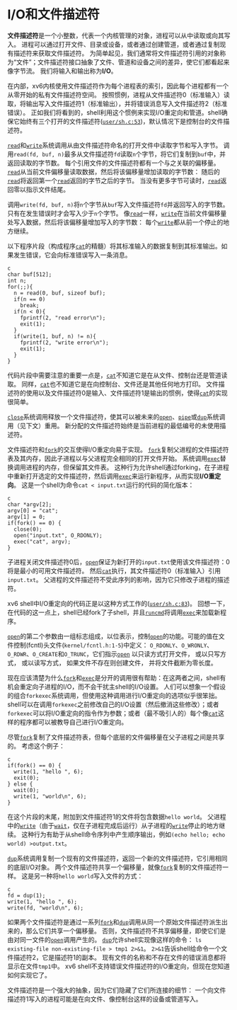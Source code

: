 # I/O和文件描述符

**文件描述符**是一个小整数，代表一个内核管理的对象，进程可以从中读取或向其写入。
进程可以通过打开文件、目录或设备，或者通过创建管道，或者通过复制现有描述符来获取文件描述符。
为简单起见，我们通常将文件描述符引用的对象称为“文件”；文件描述符接口抽象了文件、管道和设备之间的差异，使它们都看起来像字节流。
我们将输入和输出称为**I/O**。

在内部，xv6内核使用文件描述符作为每个进程表的索引，因此每个进程都有一个从零开始的私有文件描述符空间。
按照惯例，进程从文件描述符0（标准输入）读取，将输出写入文件描述符1（标准输出），并将错误消息写入文件描述符2（标准错误）。
正如我们将看到的，shell利用这个惯例来实现I/O重定向和管道。shell确保它始终有三个打开的文件描述符([`user/sh.c:53`](/source/xv6-riscv/user/sh.c.md#L53))，默认情况下是控制台的文件描述符。

[`read`](/source/xv6-riscv/user/user.h)和[`write`](/source/xv6-riscv/user/user.h)系统调用从由文件描述符命名的打开文件中读取字节和写入字节。
调用`read(fd, buf, n)`最多从文件描述符`fd`读取`n`个字节，将它们复制到`buf`中，并返回读取的字节数。
每个引用文件的文件描述符都有一个与之关联的偏移量。
[`read`](/source/xv6-riscv/user/user.h)从当前文件偏移量读取数据，然后将该偏移量增加读取的字节数：
随后的[`read`](/source/xv6-riscv/user/user.h)将返回第一个[`read`](/source/xv6-riscv/user/user.h)返回的字节之后的字节。
当没有更多字节可读时，[`read`](/source/xv6-riscv/user/user.h)返回零以指示文件结尾。

调用`write(fd, buf, n)`将`n`个字节从`buf`写入文件描述符`fd`并返回写入的字节数。
只有在发生错误时才会写入少于`n`个字节。
像[`read`](/source/xv6-riscv/user/user.h)一样，[`write`](/source/xv6-riscv/user/user.h)在当前文件偏移量处写入数据，然后将该偏移量增加写入的字节数：
每个[`write`](/source/xv6-riscv/user/user.h)都从前一个停止的地方继续。

以下程序片段（构成程序[`cat`](/source/xv6-riscv/user/cat.c)的精髓）将其标准输入的数据复制到其标准输出。如果发生错误，它会向标准错误写入一条消息。

```
c
char buf[512];
int n;
for(;;){
  n = read(0, buf, sizeof buf);
  if(n == 0)
    break;
  if(n < 0){
    fprintf(2, "read error\n");
    exit(1);
  }
  if(write(1, buf, n) != n){
    fprintf(2, "write error\n");
    exit(1);
  }
}

```

代码片段中需要注意的重要一点是，[`cat`](/source/xv6-riscv/user/cat.c)不知道它是在从文件、控制台还是管道读取。
同样，[`cat`](/source/xv6-riscv/user/cat.c)也不知道它是在向控制台、文件还是其他任何地方打印。
文件描述符的使用以及文件描述符0是输入、文件描述符1是输出的惯例，使得[`cat`](/source/xv6-riscv/user/cat.c)的实现很简单。

[`close`](/source/xv6-riscv/user/user.h)系统调用释放一个文件描述符，使其可以被未来的[`open`](/source/xv6-riscv/user/user.h)、[`pipe`](/source/xv6-riscv/user/user.h)或[`dup`](/source/xv6-riscv/user/user.h)系统调用（见下文）重用。
新分配的文件描述符始终是当前进程的最低编号的未使用描述符。

文件描述符和[`fork`](/source/xv6-riscv/user/user.h)的交互使得I/O重定向易于实现。
[`fork`](/source/xv6-riscv/user/user.h)复制父进程的文件描述符表及其内存，因此子进程以与父进程完全相同的打开文件开始。
系统调用[`exec`](/source/xv6-riscv/user/user.h)替换调用进程的内存，但保留其文件表。
这种行为允许shell通过forking，在子进程中重新打开选定的文件描述符，然后调用[`exec`](/source/xv6-riscv/user/user.h)来运行新程序，从而实现**I/O重定向**。
这是一个shell为命令`cat < input.txt`运行的代码的简化版本：

```
c
char *argv[2];
argv[0] = "cat";
argv[1] = 0;
if(fork() == 0) {
  close(0);
  open("input.txt", O_RDONLY);
  exec("cat", argv);
}

```

子进程关闭文件描述符0后，[`open`](/source/xv6-riscv/user/user.h)保证为新打开的`input.txt`使用该文件描述符：0将是最小的可用文件描述符。
然后[`cat`](/source/xv6-riscv/user/cat.c)执行，其文件描述符0（标准输入）引用`input.txt`。
父进程的文件描述符不受此序列的影响，因为它只修改子进程的描述符。

xv6 shell中I/O重定向的代码正是以这种方式工作的([`user/sh.c:83`](/source/xv6-riscv/user/sh.c.md#L83))。
回想一下，在代码的这一点上，shell已经fork了子shell，并且[`runcmd`](/source/xv6-riscv/user/sh.c)将调用[`exec`](/source/xv6-riscv/user/user.h)来加载新程序。

[`open`](/source/xv6-riscv/user/user.h)的第二个参数由一组标志组成，以位表示，控制[`open`](/source/xv6-riscv/user/user.h)的功能。可能的值在文件控制(fcntl)头文件(`kernel/fcntl.h:1-5`)中定义：
`O_RDONLY`、`O_WRONLY`、`O_RDWR`、`O_CREATE`和`O_TRUNC`，它们指示[`open`](/source/xv6-riscv/user/user.h)
以只读方式打开文件，
或以只写方式，
或以读写方式，
如果文件不存在则创建文件，
并将文件截断为零长度。

现在应该清楚为什么[`fork`](/source/xv6-riscv/user/user.h)和[`exec`](/source/xv6-riscv/user/user.h)是分开的调用很有帮助：在这两者之间，shell有机会重定向子进程的I/O，而不会干扰主shell的I/O设置。
人们可以想象一个假设的组合`forkexec`系统调用，但使用这种调用进行I/O重定向的选项似乎很笨拙。
shell可以在调用`forkexec`之前修改自己的I/O设置（然后撤消这些修改）；或者`forkexec`可以将I/O重定向的指令作为参数；或者（最不吸引人的）每个像[`cat`](/source/xv6-riscv/user/cat.c)这样的程序都可以被教导自己进行I/O重定向。

尽管[`fork`](/source/xv6-riscv/user/user.h)复制了文件描述符表，但每个底层的文件偏移量在父子进程之间是共享的。
考虑这个例子：

```
c
if(fork() == 0) {
  write(1, "hello ", 6);
  exit(0);
} else {
  wait(0);
  write(1, "world\n", 6);
}

```

在这个片段的末尾，附加到文件描述符1的文件将包含数据`hello world`。
父进程中的[`write`](/source/xv6-riscv/user/user.h)（由于[`wait`](/source/xv6-riscv/user/user.h)，仅在子进程完成后运行）从子进程的[`write`](/source/xv6-riscv/user/user.h)停止的地方继续。
这种行为有助于从shell命令序列中产生顺序输出，例如`(echo hello; echo world) >output.txt`。

[`dup`](/source/xv6-riscv/user/user.h)系统调用复制一个现有的文件描述符，返回一个新的文件描述符，它引用相同的底层I/O对象。
两个文件描述符共享一个偏移量，就像[`fork`](/source/xv6-riscv/user/user.h)复制的文件描述符一样。
这是另一种将`hello world`写入文件的方式：

```
c
fd = dup(1);
write(1, "hello ", 6);
write(fd, "world\n", 6);

```


如果两个文件描述符是通过一系列[`fork`](/source/xv6-riscv/user/user.h)和[`dup`](/source/xv6-riscv/user/user.h)调用从同一个原始文件描述符派生出来的，那么它们共享一个偏移量。
否则，文件描述符不共享偏移量，即使它们是由对同一文件的[`open`](/source/xv6-riscv/user/user.h)调用产生的。
[`dup`](/source/xv6-riscv/user/user.h)允许shell实现像这样的命令：
`ls existing-file non-existing-file > tmp1 2>&1`。
`2>&1`告诉shell给命令一个文件描述符2，它是描述符1的副本。
现有文件的名称和不存在文件的错误消息都将显示在文件`tmp1`中。
xv6 shell不支持错误文件描述符的I/O重定向，但现在您知道如何实现它了。

文件描述符是一个强大的抽象，因为它们隐藏了它们所连接的细节：
一个向文件描述符1写入的进程可能是在向文件、像控制台这样的设备或管道写入。